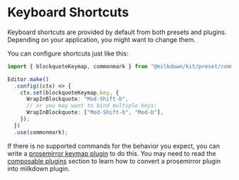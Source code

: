 # Keyboard Shortcuts

Keyboard shortcuts are provided by default from both presets and plugins. Depending on your application, you might want to change them.

You can configure shortcuts just like this:

```typescript
import { blockquoteKeymap, commonmark } from "@milkdown/kit/preset/commonmark";

Editor.make()
  .config((ctx) => {
    ctx.set(blockquoteKeymap.key, {
      WrapInBlockquote: "Mod-Shift-b",
      // or you may want to bind multiple keys:
      WrapInBlockquote: ["Mod-Shift-b", "Mod-b"],
    });
  })
  .use(commonmark);
```

If there is no supported commands for the behavior you expect, you can write a [prosemirror keymap plugin](https://github.com/ProseMirror/prosemirror-keymap) to do this.
You may need to read the [composable plugins](/docs/plugin/composable-plugins) section to learn how to convert a prosemirror plugin into milkdown plugin.
